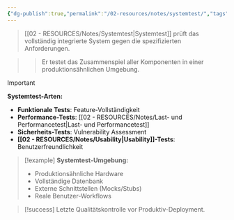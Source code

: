 ```yaml
---
{"dg-publish":true,"permalink":"/02-resources/notes/systemtest/","tags":["testing/integration","qualitaetssicherung/gesamtsystem"],"noteIcon":"","updated":"2025-10-29T12:59:10.711+01:00"}
---
```



>[[02 - RESOURCES/Notes/Systemtest\|Systemtest]] prüft das vollständig integrierte System gegen die spezifizierten Anforderungen.

>>Er testet das Zusammenspiel aller Komponenten in einer produktionsähnlichen Umgebung.

>[!important] 
>**Systemtest-Arten:**
>- **Funktionale Tests**: Feature-Vollständigkeit
>- **Performance-Tests**: [[02 - RESOURCES/Notes/Last- und Performancetest\|Last- und Performancetest]]
>- **Sicherheits-Tests**: Vulnerability Assessment
>- **[[02 - RESOURCES/Notes/Usability\|Usability]]-Tests**: Benutzerfreundlichkeit

>[!example] 
>**Systemtest-Umgebung:**
>- Produktionsähnliche Hardware
>- Vollständige Datenbank
>- Externe Schnittstellen (Mocks/Stubs)
>- Reale Benutzer-Workflows

>[!success] 
>Letzte Qualitätskontrolle vor Produktiv-Deployment.